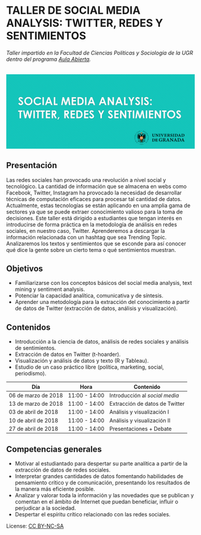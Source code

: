 # TALLER DE SOCIAL MEDIA ANALYSIS: TWITTER, REDES Y SENTIMIENTOS
###### Taller impartido en la Facultad de Ciencias Políticas y Sociología de la UGR dentro del programa [Aula Abierta](http://polisocio.ugr.es/educacion-abierta.php). 

![alt text](https://github.com/anavaldi/Taller_Sociologia/blob/master/portada.png "Portada")

## Presentación 

Las redes sociales han provocado una revolución a nivel social y
tecnológico. La cantidad de información que se almacena en webs como Facebook,
Twitter, Instagram ha provocado la necesidad de desarrollar técnicas de computación
eficaces para procesar tal cantidad de datos. Actualmente, estas tecnologías se están
aplicando en una amplia gama de sectores ya que se puede extraer conocimiento
valioso para la toma de decisiones. Este taller está dirigido a estudiantes que tengan
interés en introducirse de forma práctica en la metodología de análisis en redes
sociales, en nuestro caso, Twitter. Aprenderemos a descargar la información
relacionada con un hashtag que sea Trending Topic. Analizaremos los textos y
sentimientos que se esconde para así conocer qué dice la gente sobre un cierto tema
o qué sentimientos muestran.

## Objetivos
* Familiarizarse con los conceptos básicos del social media analysis, text mining y
sentiment analysis.
* Potenciar la capacidad analítica, comunicativa y de síntesis.
* Aprender una metodología para la extracción del conocimiento a partir de datos de
Twitter (extracción de datos, análisis y visualización).

## Contenidos
* Introducción a la ciencia de datos, análisis de redes sociales y análisis de
sentimientos.
* Extracción de datos en Twitter (t-hoarder).
* Visualización y análisis de datos y texto (R y Tableau).
* Estudio de un caso práctico libre (política, marketing, social, periodismo).

| Día       | Hora           | Contenido  |
| --- | --- | --- |
| 06 de marzo de 2018 | 11:00 - 14:00 | Introducción al *social media* |
| 13 de marzo de 2018 | 11:00 - 14:00 | Extracción de datos de Twitter |
| 03 de abril de 2018 | 11:00 - 14:00 | Análisis y visualización I |
| 10 de abril de 2018 | 11:00 - 14:00 | Análisis y visualización II |
| 27 de abril de 2018 | 11:00 - 14:00 | Presentaciones + Debate |


## Competencias generales
* Motivar al estudiantado para despertar su parte analítica a partir de la extracción de
datos de redes sociales.
* Interpretar grandes cantidades de datos fomentando habilidades de pensamiento
crítico y de comunicación, presentando los resultados de la manera más eficiente
posible.
* Analizar y valorar toda la información y las novedades que se publican y comentan
en el ámbito de Internet que puedan beneficiar, influir o perjudicar a la sociedad.
* Despertar el espíritu crítico relacionado con las redes sociales.







License: [CC BY-NC-SA](https://creativecommons.org/licenses/by-nc-sa/4.0/)
